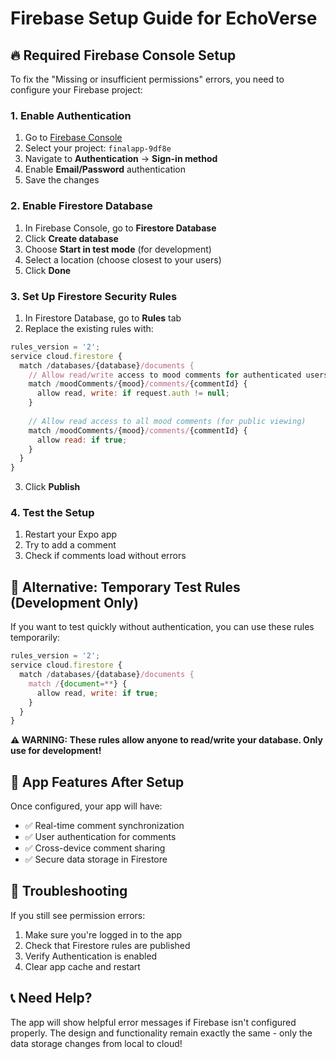 # Firebase Setup Guide for EchoVerse

## 🔥 Required Firebase Console Setup

To fix the "Missing or insufficient permissions" errors, you need to configure your Firebase project:

### 1. Enable Authentication
1. Go to [Firebase Console](https://console.firebase.google.com/)
2. Select your project: `finalapp-9df8e`
3. Navigate to **Authentication** → **Sign-in method**
4. Enable **Email/Password** authentication
5. Save the changes

### 2. Enable Firestore Database
1. In Firebase Console, go to **Firestore Database**
2. Click **Create database**
3. Choose **Start in test mode** (for development)
4. Select a location (choose closest to your users)
5. Click **Done**

### 3. Set Up Firestore Security Rules
1. In Firestore Database, go to **Rules** tab
2. Replace the existing rules with:

```javascript
rules_version = '2';
service cloud.firestore {
  match /databases/{database}/documents {
    // Allow read/write access to mood comments for authenticated users
    match /moodComments/{mood}/comments/{commentId} {
      allow read, write: if request.auth != null;
    }
    
    // Allow read access to all mood comments (for public viewing)
    match /moodComments/{mood}/comments/{commentId} {
      allow read: if true;
    }
  }
}
```

3. Click **Publish**

### 4. Test the Setup
1. Restart your Expo app
2. Try to add a comment
3. Check if comments load without errors

## 🚨 Alternative: Temporary Test Rules (Development Only)

If you want to test quickly without authentication, you can use these rules temporarily:

```javascript
rules_version = '2';
service cloud.firestore {
  match /databases/{database}/documents {
    match /{document=**} {
      allow read, write: if true;
    }
  }
}
```

**⚠️ WARNING: These rules allow anyone to read/write your database. Only use for development!**

## 📱 App Features After Setup

Once configured, your app will have:
- ✅ Real-time comment synchronization
- ✅ User authentication for comments
- ✅ Cross-device comment sharing
- ✅ Secure data storage in Firestore

## 🔧 Troubleshooting

If you still see permission errors:
1. Make sure you're logged in to the app
2. Check that Firestore rules are published
3. Verify Authentication is enabled
4. Clear app cache and restart

## 📞 Need Help?

The app will show helpful error messages if Firebase isn't configured properly. The design and functionality remain exactly the same - only the data storage changes from local to cloud!

